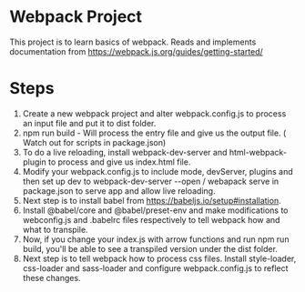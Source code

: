 # Webpack Project
This project is to learn basics of webpack.
Reads and implements documentation from https://webpack.js.org/guides/getting-started/
# Steps
1. Create a new webpack project and alter webpack.config.js to process an input file and put it to dist folder.
2. npm run build - Will process the entry file and give us the output file. ( Watch out for scripts in package.json)
3. To do a live reloading, install webpack-dev-server and html-webpack-plugin to process and give us index.html file.
4. Modify your webpack.config.js to include mode, devServer, plugins and then set up dev to webpack-dev-server --open / webapack serve in package.json to serve app and allow live reloading.
5. Next step is to install babel from https://babeljs.io/setup#installation. 
6. Install @babel/core and @babel/preset-env and make modifications to webconfig.js and .babelrc files respectively to tell webpack how and what to transpile. 
7. Now, if you change your index.js with arrow functions and run npm run build, you'll be able to see a transpiled version under the dist folder.
8. Next step is to tell webpack how to process css files. Install style-loader, css-loader and sass-loader and configure webpack.config.js to reflect these changes.
